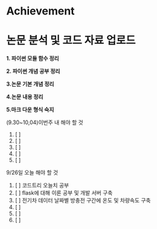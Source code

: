 # Achievement
논문 분석 및 코드 자료 업로드
=====================
**1. 파이썬 모듈 함수 정리**

**2. 파이썬 개념 공부 정리**

**3.논문 기본 개념 정리**

**4.논문 내용 정리**

**5.마크 다운 형식 숙지**




(9.30~10,04)이번주 내 해야 할 것
1. [ ] 
2. [ ] 
6. [ ] 
7. [ ] 
8. [ ] 


9/26일 오늘 해야 할 것
1. [ ] 코드트리 오늘치 공부
2. [ ] flask에 대해 이론 공부 및 개발 서버 구축
3. [ ] 전기차 데이터 날짜별 방충전 구간에 온도 및 차량속도 구축
4. [ ] 
5. [ ] 
6. [ ] 
